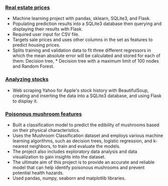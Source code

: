 ### [Real estate prices](https://github.com/Apl223/College_and-Machine-Learning-projects/tree/main/RealEstatePrices)
* Machine learning project with pandas, sklearn, SQLite3, and Flask.
* Populating prediction results into a SQLite3 database then querying and displaying their results with Flask. 
* Required user input for CSV file. 
* Targets sale prices and uses other columns in the set as features to predict housing prices. 
* Splits training and validation data to fit three different regressors in which the mean absolute error will be calculated and stored for each of them: Decision tree, * Decision tree with a maximum limit of 100 nodes and Random Forest.

### [Analyzing stocks](https://github.com/Apl223/College_and-Machine-Learning-projects/tree/main/AnalyzingStocks-main)
* Web scraping Yahoo for Apple's stock history with BeautifulSoup, creating and inserting the data into a SQLite3 database, and using Flask to display it.

### [Poisonous mushroom features](https://github.com/Apl223/College_and-Machine-Learning-projects/tree/main/Mushrooms)
* Built a classification model to predict the edibility of mushrooms based on their physical characteristics. 
* Uses the Mushroom Classification dataset and employs various machine learning algorithms, such as decision trees, logistic regression, and k-nearest neighbors, to   train and evaluate the models. 
* The project also includes exploratory data analysis and data visualization to gain insights into the dataset. 
* The ultimate aim of this project is to provide an accurate and reliable model that can help identify poisonous mushrooms and prevent potential health hazards. 
* Used pandas, numpy, seaborn and matplotlib libraries.
